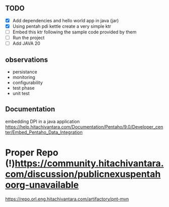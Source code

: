 ## TODO

- [x] Add dependencies and hello world app in java (jar)
- [x] Using pentah pdi kettle create a very simple ktr
- [ ] Embed this ktr following the sample code provided by them
- [ ] Run the project
- [ ] Add JAVA 20

## observations

- persistance
- monitoring
- configurability
- test phase
- unit test

## Documentation 

embedding DPI in a java application https://help.hitachivantara.com/Documentation/Pentaho/9.0/Developer_center/Embed_Pentaho_Data_Integration

# Proper Repo (!)https://community.hitachivantara.com/discussion/publicnexuspentahoorg-unavailable

https://repo.orl.eng.hitachivantara.com/artifactory/pnt-mvn

